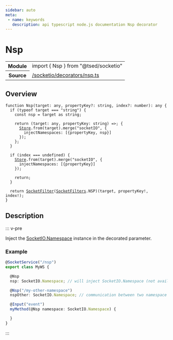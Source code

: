 ```yaml
---
sidebar: auto
meta:
 - name: keywords
   description: api typescript node.js documentation Nsp decorator
---
```

# Nsp <Badge text="Decorator" type="decorator"/>
<!-- Summary -->
<section class="symbol-info"><table class="is-full-width"><tbody><tr><th>Module</th><td><div class="lang-typescript"><span class="token keyword">import</span> { Nsp }&nbsp;<span class="token keyword">from</span>&nbsp;<span class="token string">"@tsed/socketio"</span></div></td></tr><tr><th>Source</th><td><a href="https://github.com/Romakita/ts-express-decorators/blob/v4.30.2/src//socketio/decorators/nsp.ts#L0-L0">/socketio/decorators/nsp.ts</a></td></tr></tbody></table></section>

<!-- Overview -->
## Overview


<pre><code class="typescript-lang ">function <span class="token function">Nsp</span><span class="token punctuation">(</span>target<span class="token punctuation">:</span> <span class="token keyword">any</span><span class="token punctuation">,</span> propertyKey?<span class="token punctuation">:</span> <span class="token keyword">string</span><span class="token punctuation">,</span> index?<span class="token punctuation">:</span> <span class="token keyword">number</span><span class="token punctuation">)</span><span class="token punctuation">:</span> <span class="token keyword">any</span> <span class="token punctuation">{</span>
  if <span class="token punctuation">(</span>typeof target === "<span class="token keyword">string</span>"<span class="token punctuation">)</span> <span class="token punctuation">{</span>
    <span class="token keyword">const</span> nsp<span class="token punctuation"> = </span>target <span class="token keyword">as</span> <span class="token keyword">string</span><span class="token punctuation">;</span>

    return <span class="token punctuation">(</span>target<span class="token punctuation">:</span> <span class="token keyword">any</span><span class="token punctuation">,</span> propertyKey<span class="token punctuation">:</span> <span class="token keyword">string</span><span class="token punctuation">)</span> =&gt<span class="token punctuation">;</span> <span class="token punctuation">{</span>
      <a href="/api/core/class/Store.html"><span class="token">Store</span></a>.<span class="token keyword">from</span><span class="token punctuation">(</span>target<span class="token punctuation">)</span>.<span class="token function">merge</span><span class="token punctuation">(</span>"socketIO"<span class="token punctuation">,</span> <span class="token punctuation">{</span>
        injectNamespaces<span class="token punctuation">:</span> <span class="token punctuation">[</span><span class="token punctuation">{</span>propertyKey<span class="token punctuation">,</span> nsp<span class="token punctuation">}</span><span class="token punctuation">]</span>
      <span class="token punctuation">}</span><span class="token punctuation">)</span><span class="token punctuation">;</span>
    <span class="token punctuation">}</span><span class="token punctuation">;</span>
  <span class="token punctuation">}</span>

  if <span class="token punctuation">(</span>index === undefined<span class="token punctuation">)</span> <span class="token punctuation">{</span>
    <a href="/api/core/class/Store.html"><span class="token">Store</span></a>.<span class="token keyword">from</span><span class="token punctuation">(</span>target<span class="token punctuation">)</span>.<span class="token function">merge</span><span class="token punctuation">(</span>"socketIO"<span class="token punctuation">,</span> <span class="token punctuation">{</span>
      injectNamespaces<span class="token punctuation">:</span> <span class="token punctuation">[</span><span class="token punctuation">{</span>propertyKey<span class="token punctuation">}</span><span class="token punctuation">]</span>
    <span class="token punctuation">}</span><span class="token punctuation">)</span><span class="token punctuation">;</span>

    return<span class="token punctuation">;</span>
  <span class="token punctuation">}</span>

  return <span class="token function"><a href="/api/socketio/decorators/SocketFilter.html"><span class="token">SocketFilter</span></a></span><span class="token punctuation">(</span><a href="/api/socketio/interfaces/SocketFilters.html"><span class="token">SocketFilters</span></a>.NSP<span class="token punctuation">)</span><span class="token punctuation">(</span>target<span class="token punctuation">,</span> propertyKey!<span class="token punctuation">,</span> index!<span class="token punctuation">)</span><span class="token punctuation">;</span>
<span class="token punctuation">}</span>
</code></pre>



<!-- Description -->
## Description

::: v-pre

Inject the [SocketIO.Namespace](https://socket.io/docs/rooms-and-namespaces/#namespaces) instance in the decorated parameter.

### Example

```typescript
@SocketService("/nsp")
export class MyWS {

  @Nsp
  nsp: SocketIO.Namespace; // will inject SocketIO.Namespace (not available on constructor)

  @Nsp("/my-other-namespace")
  nspOther: SocketIO.Namespace; // communication between two namespace

  @Input("event")
  myMethod(@Nsp namespace: SocketIO.Namespace) {

  }
}
```


:::